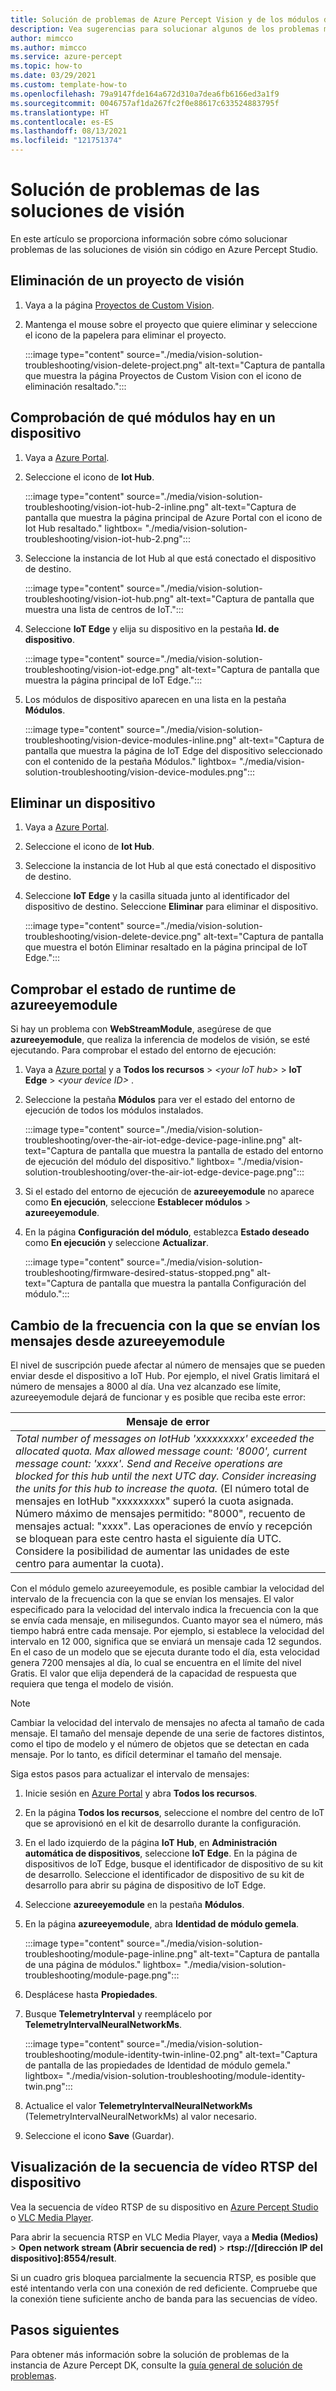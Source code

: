 ```yaml
---
title: Solución de problemas de Azure Percept Vision y de los módulos de visión
description: Vea sugerencias para solucionar algunos de los problemas más comunes que se encuentran en las experiencias de creación de prototipos de inteligencia artificial de visión.
author: mimcco
ms.author: mimcco
ms.service: azure-percept
ms.topic: how-to
ms.date: 03/29/2021
ms.custom: template-how-to
ms.openlocfilehash: 79a9147fde164a672d310a7dea6fb6166ed3a1f9
ms.sourcegitcommit: 0046757af1da267fc2f0e88617c633524883795f
ms.translationtype: HT
ms.contentlocale: es-ES
ms.lasthandoff: 08/13/2021
ms.locfileid: "121751374"
---
```

# <a name="vision-solution-troubleshooting"></a>Solución de problemas de las soluciones de visión

En este artículo se proporciona información sobre cómo solucionar problemas de las soluciones de visión sin código en Azure Percept Studio.

## <a name="delete-a-vision-project"></a>Eliminación de un proyecto de visión

1. Vaya a la página [Proyectos de Custom Vision](https://www.customvision.ai/projects).

1. Mantenga el mouse sobre el proyecto que quiere eliminar y seleccione el icono de la papelera para eliminar el proyecto.

    :::image type="content" source="./media/vision-solution-troubleshooting/vision-delete-project.png" alt-text="Captura de pantalla que muestra la página Proyectos de Custom Vision con el icono de eliminación resaltado.":::

## <a name="check-which-modules-are-on-a-device"></a>Comprobación de qué módulos hay en un dispositivo

1. Vaya a [Azure Portal](https://portal.azure.com/?feature.canmodifystamps=true&Microsoft_Azure_Iothub=aduprod&microsoft_azure_marketplace_ItemHideKey=Microsoft_Azure_ADUHidden#home).

1. Seleccione el icono de **Iot Hub**.

    :::image type="content" source="./media/vision-solution-troubleshooting/vision-iot-hub-2-inline.png" alt-text="Captura de pantalla que muestra la página principal de Azure Portal con el icono de Iot Hub resaltado." lightbox= "./media/vision-solution-troubleshooting/vision-iot-hub-2.png":::

1. Seleccione la instancia de Iot Hub al que está conectado el dispositivo de destino.

    :::image type="content" source="./media/vision-solution-troubleshooting/vision-iot-hub.png" alt-text="Captura de pantalla que muestra una lista de centros de IoT.":::

1. Seleccione **IoT Edge** y elija su dispositivo en la pestaña **Id. de dispositivo**.

    :::image type="content" source="./media/vision-solution-troubleshooting/vision-iot-edge.png" alt-text="Captura de pantalla que muestra la página principal de IoT Edge.":::

1. Los módulos de dispositivo aparecen en una lista en la pestaña **Módulos**.

    :::image type="content" source="./media/vision-solution-troubleshooting/vision-device-modules-inline.png" alt-text="Captura de pantalla que muestra la página de IoT Edge del dispositivo seleccionado con el contenido de la pestaña Módulos." lightbox= "./media/vision-solution-troubleshooting/vision-device-modules.png":::

## <a name="delete-a-device"></a>Eliminar un dispositivo

1. Vaya a [Azure Portal](https://portal.azure.com/?feature.canmodifystamps=true&Microsoft_Azure_Iothub=aduprod&microsoft_azure_marketplace_ItemHideKey=Microsoft_Azure_ADUHidden#home).

1. Seleccione el icono de **Iot Hub**.

1. Seleccione la instancia de Iot Hub al que está conectado el dispositivo de destino.

1. Seleccione **IoT Edge** y la casilla situada junto al identificador del dispositivo de destino. Seleccione **Eliminar** para eliminar el dispositivo.

    :::image type="content" source="./media/vision-solution-troubleshooting/vision-delete-device.png" alt-text="Captura de pantalla que muestra el botón Eliminar resaltado en la página principal de IoT Edge.":::

## <a name="check-the-runtime-status-of-azureeyemodule"></a>Comprobar el estado de runtime de azureeyemodule

Si hay un problema con **WebStreamModule**, asegúrese de que **azureeyemodule**, que realiza la inferencia de modelos de visión, se esté ejecutando. Para comprobar el estado del entorno de ejecución:

1. Vaya a [Azure portal](https://portal.azure.com/?feature.canmodifystamps=true&Microsoft_Azure_Iothub=aduprod&microsoft_azure_marketplace_ItemHideKey=Microsoft_Azure_ADUHidden#home) y a **Todos los recursos** >  *\<your IoT hub>*  > **IoT Edge** >  *\<your device ID>* . 
1. Seleccione la pestaña **Módulos** para ver el estado del entorno de ejecución de todos los módulos instalados.

   :::image type="content" source="./media/vision-solution-troubleshooting/over-the-air-iot-edge-device-page-inline.png" alt-text="Captura de pantalla que muestra la pantalla de estado del entorno de ejecución del módulo del dispositivo." lightbox= "./media/vision-solution-troubleshooting/over-the-air-iot-edge-device-page.png":::

1. Si el estado del entorno de ejecución de **azureeyemodule** no aparece como **En ejecución**, seleccione **Establecer módulos** > **azureeyemodule**. 
1. En la página **Configuración del módulo**, establezca **Estado deseado** como **En ejecución** y seleccione **Actualizar**.

    :::image type="content" source="./media/vision-solution-troubleshooting/firmware-desired-status-stopped.png" alt-text="Captura de pantalla que muestra la pantalla Configuración del módulo.":::

## <a name="change-how-often-messages-are-sent-from-the-azureeyemodule"></a>Cambio de la frecuencia con la que se envían los mensajes desde azureeyemodule

El nivel de suscripción puede afectar al número de mensajes que se pueden enviar desde el dispositivo a IoT Hub. Por ejemplo, el nivel Gratis limitará el número de mensajes a 8000 al día. Una vez alcanzado ese límite, azureeyemodule dejará de funcionar y es posible que reciba este error:

|Mensaje de error|
|------|
|*Total number of messages on IotHub 'xxxxxxxxx' exceeded the allocated quota. Max allowed message count: '8000', current message count: 'xxxx'. Send and Receive operations are blocked for this hub until the next UTC day. Consider increasing the units for this hub to increase the quota.* (El número total de mensajes en IotHub "xxxxxxxxx" superó la cuota asignada. Número máximo de mensajes permitido: "8000", recuento de mensajes actual: "xxxx". Las operaciones de envío y recepción se bloquean para este centro hasta el siguiente día UTC. Considere la posibilidad de aumentar las unidades de este centro para aumentar la cuota).|

Con el módulo gemelo azureeyemodule, es posible cambiar la velocidad del intervalo de la frecuencia con la que se envían los mensajes. El valor especificado para la velocidad del intervalo indica la frecuencia con la que se envía cada mensaje, en milisegundos. Cuanto mayor sea el número, más tiempo habrá entre cada mensaje. Por ejemplo, si establece la velocidad del intervalo en 12 000, significa que se enviará un mensaje cada 12 segundos. En el caso de un modelo que se ejecuta durante todo el día, esta velocidad genera 7200 mensajes al día, lo cual se encuentra en el límite del nivel Gratis. El valor que elija dependerá de la capacidad de respuesta que requiera que tenga el modelo de visión.

> [!NOTE]
> Cambiar la velocidad del intervalo de mensajes no afecta al tamaño de cada mensaje. El tamaño del mensaje depende de una serie de factores distintos, como el tipo de modelo y el número de objetos que se detectan en cada mensaje. Por lo tanto, es difícil determinar el tamaño del mensaje.

Siga estos pasos para actualizar el intervalo de mensajes:

1. Inicie sesión en [Azure Portal](https://ms.portal.azure.com/?feature.canmodifystamps=true&Microsoft_Azure_Iothub=aduprod#home) y abra **Todos los recursos**.

1. En la página **Todos los recursos**, seleccione el nombre del centro de IoT que se aprovisionó en el kit de desarrollo durante la configuración.

1. En el lado izquierdo de la página **IoT Hub**, en **Administración automática de dispositivos**, seleccione **IoT Edge**. En la página de dispositivos de IoT Edge, busque el identificador de dispositivo de su kit de desarrollo. Seleccione el identificador de dispositivo de su kit de desarrollo para abrir su página de dispositivo de IoT Edge.

1. Seleccione **azureeyemodule** en la pestaña **Módulos**.

1. En la página **azureeyemodule**, abra **Identidad de módulo gemela**.

    :::image type="content" source="./media/vision-solution-troubleshooting/module-page-inline.png" alt-text="Captura de pantalla de una página de módulos." lightbox= "./media/vision-solution-troubleshooting/module-page.png":::

1. Desplácese hasta **Propiedades**.
1. Busque **TelemetryInterval** y reemplácelo por **TelemetryIntervalNeuralNetworkMs**.

    :::image type="content" source="./media/vision-solution-troubleshooting/module-identity-twin-inline-02.png" alt-text="Captura de pantalla de las propiedades de Identidad de módulo gemela." lightbox= "./media/vision-solution-troubleshooting/module-identity-twin.png":::

1. Actualice el valor **TelemetryIntervalNeuralNetworkMs** (TelemetryIntervalNeuralNetworkMs) al valor necesario.

1. Seleccione el icono **Save** (Guardar).

## <a name="view-device-rtsp-video-stream"></a>Visualización de la secuencia de vídeo RTSP del dispositivo

Vea la secuencia de vídeo RTSP de su dispositivo en [Azure Percept Studio](./how-to-view-video-stream.md) o [VLC Media Player](https://www.videolan.org/vlc/index.html).

Para abrir la secuencia RTSP en VLC Media Player, vaya a **Media (Medios)**  > **Open network stream (Abrir secuencia de red)**  > **rtsp://[dirección IP del dispositivo]:8554/result**.

Si un cuadro gris bloquea parcialmente la secuencia RTSP, es posible que esté intentando verla con una conexión de red deficiente. Compruebe que la conexión tiene suficiente ancho de banda para las secuencias de vídeo.

## <a name="next-steps"></a>Pasos siguientes

Para obtener más información sobre la solución de problemas de la instancia de Azure Percept DK, consulte la [guía general de solución de problemas](./troubleshoot-dev-kit.md).